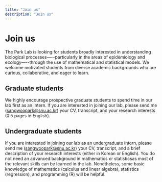```yaml
---
title: "Join us"
description: "Join us"
---
```


# Join us

The Park Lab is looking for students broadly interested in understanding biological processes—--particularly in the areas of epidemiology and ecology—--through the use of mathematical and statistical models. We welcome motivated students from diverse academic backgrounds who are curious, collaborative, and eager to learn.

## Graduate students

We highly encourage prospective graduate students to spend time in our lab first as an intern. If you are interested in joining our lab, please send me (sangwoopark@snu.ac.kr) your CV, transcript, and your research interests (0.5 pages in English).

## Undergraduate students

If you are interested in joining our lab as an undergraduate intern, please send me (sangwoopark@snu.ac.kr) your CV, transcript, and a brief description of your research interests (either in Korean or English). You do not need an advanced background in mathematics or statisticsas most of the relevant skills can be learned in the lab. Nonetheless, some basic knowledge of mathematics (calculus and linear algebra), statistics (regression), and programming (R) will be helpful.
